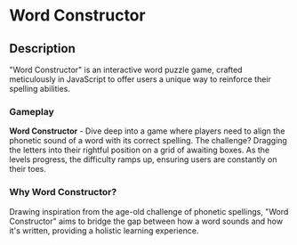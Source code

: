 # Word Constructor

## Description

"Word Constructor" is an interactive word puzzle game, crafted meticulously in JavaScript to offer users a unique way to reinforce their spelling abilities.

### Gameplay

**Word Constructor** - Dive deep into a game where players need to align the phonetic sound of a word with its correct spelling. The challenge? Dragging the letters into their rightful position on a grid of awaiting boxes. As the levels progress, the difficulty ramps up, ensuring users are constantly on their toes.

### Why Word Constructor?

Drawing inspiration from the age-old challenge of phonetic spellings, "Word Constructor" aims to bridge the gap between how a word sounds and how it's written, providing a holistic learning experience.

